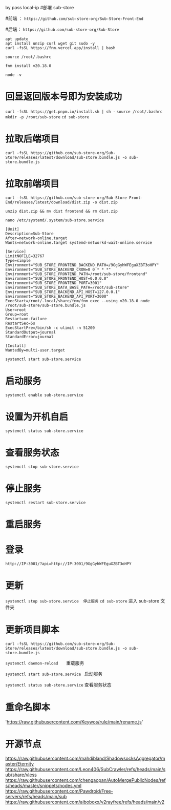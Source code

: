 by pass local-ip
#部署 sub-store

#前端 ：
`https://github.com/sub-store-org/Sub-Store-Front-End`

#后端：
`https://github.com/sub-store-org/Sub-Store`

```
apt update
apt install unzip curl wget git sudo -y
curl -fsSL https://fnm.vercel.app/install | bash
```
```
source /root/.bashrc
```
```
fnm install v20.18.0
```

`node -v `  
# 回显返回版本号即为安装成功
`curl -fsSL https://get.pnpm.io/install.sh | sh -`
`source /root/.bashrc`
`mkdir -p /root/sub-store`
`cd sub-store`
# 拉取后端项目
`curl -fsSL https://github.com/sub-store-org/Sub-Store/releases/latest/download/sub-store.bundle.js -o sub-store.bundle.js`
 
# 拉取前端项目
`curl -fsSL https://github.com/sub-store-org/Sub-Store-Front-End/releases/latest/download/dist.zip -o dist.zip`

`unzip dist.zip && mv dist frontend && rm dist.zip`

`nano /etc/systemd/.system/sub-store.service`
```
[Unit]
Description=Sub-Store
After=network-online.target
Wants=network-online.target systemd-networkd-wait-online.service
 
[Service]
LimitNOFILE=32767
Type=simple
Environment="SUB_STORE_FRONTEND_BACKEND_PATH=/9GgGyhWFEguXZBT3oHPY"
Environment="SUB_STORE_BACKEND_CRON=0 0 * * *"
Environment="SUB_STORE_FRONTEND_PATH=/root/sub-store/frontend"
Environment="SUB_STORE_FRONTEND_HOST=0.0.0.0"
Environment="SUB_STORE_FRONTEND_PORT=3001"
Environment="SUB_STORE_DATA_BASE_PATH=/root/sub-store"
Environment="SUB_STORE_BACKEND_API_HOST=127.0.0.1"
Environment="SUB_STORE_BACKEND_API_PORT=3000"
ExecStart=/root/.local/share/fnm/fnm exec --using v20.18.0 node /root/sub-store/sub-store.bundle.js
User=root
Group=root
Restart=on-failure
RestartSec=5s
ExecStartPre=/bin/sh -c ulimit -n 51200
StandardOutput=journal
StandardError=journal
 
[Install]
WantedBy=multi-user.target
```
`systemctl start sub-store.service`     
# 启动服务

`systemctl enable sub-store.service`    
# 设置为开机自启

`systemctl status sub-store.service`   
# 查看服务状态

`systemctl stop sub-store.service `     
# 停止服务

`systemctl restart sub-store.service`   
# 重启服务


# 登录
`http://IP:3001/?api=http://IP:3001/9GgGyhWFEguXZBT3oHPY`

# 更新
`systemctl stop sub-store.service  停止服务`
`cd sub-store`             进入 sub-store 文件夹
# 更新项目脚本

`curl -fsSL https://github.com/sub-store-org/Sub-Store/releases/latest/download/sub-store.bundle.js -o sub-store.bundle.js`

`systemctl daemon-reload   `    重载服务

`systemctl start sub-store.service `  启动服务

`systemctl status sub-store.service`   查看服务状态

# 重命名脚本
'https://raw.githubusercontent.com/Keywos/rule/main/rename.js'
# 开源节点
https://raw.githubusercontent.com/mahdibland/ShadowsocksAggregator/master/Eternity
https://raw.githubusercontent.com/Leon406/SubCrawler/refs/heads/main/sub/share/vless
https://raw.githubusercontent.com/chengaopan/AutoMergePublicNodes/refs/heads/master/snippets/nodes.yml
https://raw.githubusercontent.com/Pawdroid/Free-servers/refs/heads/main/sub
https://raw.githubusercontent.com/aiboboxx/v2rayfree/refs/heads/main/v2
